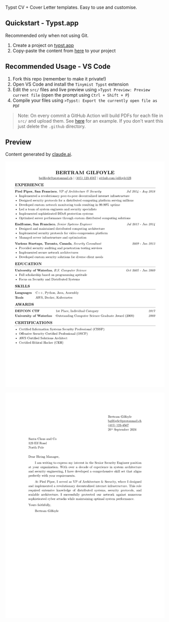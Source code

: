 Typst CV + Cover Letter templates. Easy to use and customise.

## Quickstart - Typst.app

Recommended only when not using Git.

1. Create a project on [typst.app](https://typst.app/)
2. Copy-paste the content from [here](/src/CV.typ) to your project

## Recommended Usage - VS Code

1. Fork this repo (remember to make it private!)
2. Open VS Code and install the `Tinymist Typst` extension
3. Edit the `src/` files and live preview using `>Typst Preview: Preview current file` (open the prompt using `Ctrl + Shift + P`)
4. Compile your files using `>Typst: Export the currently open file as PDF`

> Note: On every commit a GitHub Action will build PDFs for each file in `src/` and upload them. See [here](https://github.com/nikulpatel3141/EasyCV/actions/runs/11593443428) for an example. If you don't want this just delete the `.github` directory.

## Preview

Content generated by [claude.ai](https://claude.ai/).

![CV](/assets/samples/CV.png)

![Cover Letter](/assets/samples/Cover_Letter.png)
